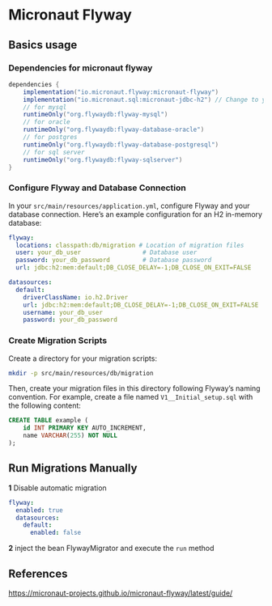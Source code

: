# Micronaut Flyway

## Basics usage
### Dependencies for micronaut flyway
```groovy
dependencies {
    implementation("io.micronaut.flyway:micronaut-flyway")
    implementation("io.micronaut.sql:micronaut-jdbc-h2") // Change to your preferred database driver
    // for mysql
    runtimeOnly("org.flywaydb:flyway-mysql")
    // for oracle
    runtimeOnly("org.flywaydb:flyway-database-oracle")
    // for postgres
    runtimeOnly("org.flywaydb:flyway-database-postgresql")
    // for sql server
    runtimeOnly("org.flywaydb:flyway-sqlserver")
}
```

###  Configure Flyway and Database Connection

In your `src/main/resources/application.yml`, configure Flyway and your database connection. Here’s an example configuration for an H2 in-memory database:

```yaml
flyway:
  locations: classpath:db/migration # Location of migration files
  user: your_db_user                 # Database user
  password: your_db_password         # Database password
  url: jdbc:h2:mem:default;DB_CLOSE_DELAY=-1;DB_CLOSE_ON_EXIT=FALSE

datasources:
  default:
    driverClassName: io.h2.Driver
    url: jdbc:h2:mem:default;DB_CLOSE_DELAY=-1;DB_CLOSE_ON_EXIT=FALSE
    username: your_db_user
    password: your_db_password
```

### Create Migration Scripts

Create a directory for your migration scripts:
```bash
mkdir -p src/main/resources/db/migration
```

Then, create your migration files in this directory following Flyway’s naming convention. For example, create a file named `V1__Initial_setup.sql` with the following content:

```sql
CREATE TABLE example (
    id INT PRIMARY KEY AUTO_INCREMENT,
    name VARCHAR(255) NOT NULL
);
```

## Run Migrations Manually
**1** Disable automatic migration
```yaml
flyway:
  enabled: true
  datasources:
    default:
      enabled: false
```
**2** inject the bean FlywayMigrator and execute the `run` method

## References
https://micronaut-projects.github.io/micronaut-flyway/latest/guide/


